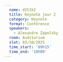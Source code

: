 ```yaml
---
  name: d2t1k2
  title: Keynote jour 2
  category: Keynote
  format: Conférence
  speakers: 
    - Alexandre Zapolsky
  room: Auditorium
  slot: 03/10/2025
  time_start: '09h15'
  time_end: '10h00'
---
```


